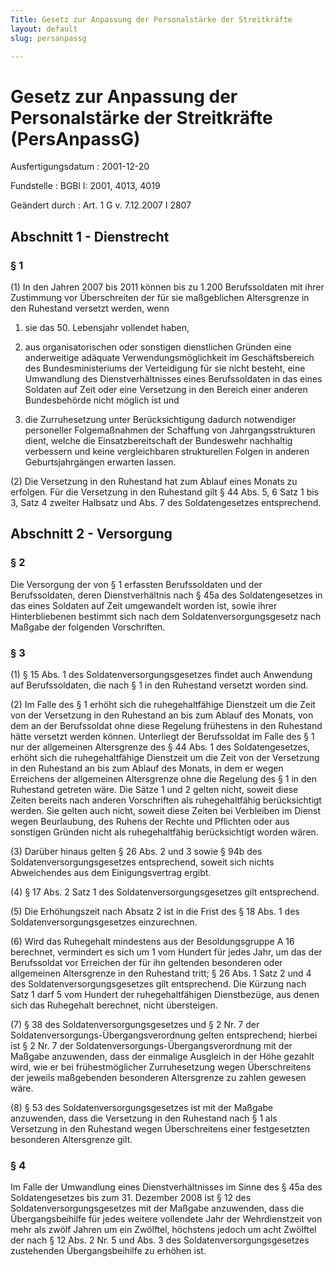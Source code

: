 ```yaml
---
Title: Gesetz zur Anpassung der Personalstärke der Streitkräfte
layout: default
slug: persanpassg

---
```


# Gesetz zur Anpassung der Personalstärke der Streitkräfte (PersAnpassG)

Ausfertigungsdatum
:   2001-12-20

Fundstelle
:   BGBl I: 2001, 4013, 4019

Geändert durch
:   Art. 1 G v. 7.12.2007 I 2807


## Abschnitt 1 - Dienstrecht



### § 1

(1) In den Jahren 2007 bis 2011 können bis zu 1.200 Berufssoldaten mit
ihrer Zustimmung vor Überschreiten der für sie maßgeblichen
Altersgrenze in den Ruhestand versetzt werden, wenn

1.  sie das 50. Lebensjahr vollendet haben,


2.  aus organisatorischen oder sonstigen dienstlichen Gründen eine
    anderweitige adäquate Verwendungsmöglichkeit im Geschäftsbereich des
    Bundesministeriums der Verteidigung für sie nicht besteht, eine
    Umwandlung des Dienstverhältnisses eines Berufssoldaten in das eines
    Soldaten auf Zeit oder eine Versetzung in den Bereich einer anderen
    Bundesbehörde nicht möglich ist und


3.  die Zurruhesetzung unter Berücksichtigung dadurch notwendiger
    personeller Folgemaßnahmen der Schaffung von Jahrgangsstrukturen
    dient, welche die Einsatzbereitschaft der Bundeswehr nachhaltig
    verbessern und keine vergleichbaren strukturellen Folgen in anderen
    Geburtsjahrgängen erwarten lassen.




(2) Die Versetzung in den Ruhestand hat zum Ablauf eines Monats zu
erfolgen. Für die Versetzung in den Ruhestand gilt § 44 Abs. 5, 6 Satz
1 bis 3, Satz 4 zweiter Halbsatz und Abs. 7 des Soldatengesetzes
entsprechend.


## Abschnitt 2 - Versorgung



### § 2

Die Versorgung der von § 1 erfassten Berufssoldaten und der
Berufssoldaten, deren Dienstverhältnis nach § 45a des Soldatengesetzes
in das eines Soldaten auf Zeit umgewandelt worden ist, sowie ihrer
Hinterbliebenen bestimmt sich nach dem Soldatenversorgungsgesetz nach
Maßgabe der folgenden Vorschriften.


### § 3

(1) § 15 Abs. 1 des Soldatenversorgungsgesetzes findet auch Anwendung
auf Berufssoldaten, die nach § 1 in den Ruhestand versetzt worden
sind.

(2) Im Falle des § 1 erhöht sich die ruhegehaltfähige Dienstzeit um
die Zeit von der Versetzung in den Ruhestand an bis zum Ablauf des
Monats, von dem an der Berufssoldat ohne diese Regelung frühestens in
den Ruhestand hätte versetzt werden können. Unterliegt der
Berufssoldat im Falle des § 1 nur der allgemeinen Altersgrenze des §
44 Abs. 1 des Soldatengesetzes, erhöht sich die ruhegehaltfähige
Dienstzeit um die Zeit von der Versetzung in den Ruhestand an bis zum
Ablauf des Monats, in dem er wegen Erreichens der allgemeinen
Altersgrenze ohne die Regelung des § 1 in den Ruhestand getreten wäre.
Die Sätze 1 und 2 gelten nicht, soweit diese Zeiten bereits nach
anderen Vorschriften als ruhegehaltfähig berücksichtigt werden. Sie
gelten auch nicht, soweit diese Zeiten bei Verbleiben im Dienst wegen
Beurlaubung, des Ruhens der Rechte und Pflichten oder aus sonstigen
Gründen nicht als ruhegehaltfähig berücksichtigt worden wären.

(3) Darüber hinaus gelten § 26 Abs. 2 und 3 sowie § 94b des
Soldatenversorgungsgesetzes entsprechend, soweit sich nichts
Abweichendes aus dem Einigungsvertrag ergibt.

(4) § 17 Abs. 2 Satz 1 des Soldatenversorgungsgesetzes gilt
entsprechend.

(5) Die Erhöhungszeit nach Absatz 2 ist in die Frist des § 18 Abs. 1
des Soldatenversorgungsgesetzes einzurechnen.

(6) Wird das Ruhegehalt mindestens aus der Besoldungsgruppe A 16
berechnet, vermindert es sich um 1 vom Hundert für jedes Jahr, um das
der Berufssoldat vor Erreichen der für ihn geltenden besonderen oder
allgemeinen Altersgrenze in den Ruhestand tritt; § 26 Abs. 1 Satz 2
und 4 des Soldatenversorgungsgesetzes gilt entsprechend. Die Kürzung
nach Satz 1 darf 5 vom Hundert der ruhegehaltfähigen Dienstbezüge, aus
denen sich das Ruhegehalt berechnet, nicht übersteigen.

(7) § 38 des Soldatenversorgungsgesetzes und § 2 Nr. 7 der
Soldatenversorgungs-Übergangsverordnung gelten entsprechend; hierbei
ist § 2 Nr. 7 der Soldatenversorgungs-Übergangsverordnung mit der
Maßgabe anzuwenden, dass der einmalige Ausgleich in der Höhe gezahlt
wird, wie er bei frühestmöglicher Zurruhesetzung wegen Überschreitens
der jeweils maßgebenden besonderen Altersgrenze zu zahlen gewesen
wäre.

(8) § 53 des Soldatenversorgungsgesetzes ist mit der Maßgabe
anzuwenden, dass die Versetzung in den Ruhestand nach § 1 als
Versetzung in den Ruhestand wegen Überschreitens einer festgesetzten
besonderen Altersgrenze gilt.


### § 4

Im Falle der Umwandlung eines Dienstverhältnisses im Sinne des § 45a
des Soldatengesetzes bis zum 31. Dezember 2008 ist § 12 des
Soldatenversorgungsgesetzes mit der Maßgabe anzuwenden, dass die
Übergangsbeihilfe für jedes weitere vollendete Jahr der Wehrdienstzeit
von mehr als zwölf Jahren um ein Zwölftel, höchstens jedoch um acht
Zwölftel der nach § 12 Abs. 2 Nr. 5 und Abs. 3 des
Soldatenversorgungsgesetzes zustehenden Übergangsbeihilfe zu erhöhen
ist.

